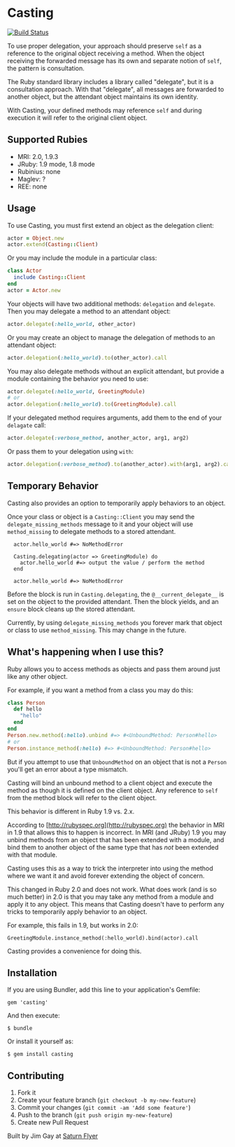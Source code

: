 # Casting

[![Build Status](https://travis-ci.org/saturnflyer/casting.png?branch=master)](https://travis-ci.org/saturnflyer/casting)

To use proper delegation, your approach should preserve `self` as a reference
to the original object receiving a method. When the object receiving the forwarded
message has its own and separate notion of `self`, the pattern is consultation.

The Ruby standard library includes a library called "delegate", but it is
a consultation approach. With that "delegate", all messages are forwarded to
another object, but the attendant object maintains its own identity.

With Casting, your defined methods may reference `self` and during
execution it will refer to the original client object.

## Supported Rubies

- MRI: 2.0, 1.9.3
- JRuby: 1.9 mode, 1.8 mode
- Rubinius: none
- Maglev: ?
- REE: none

## Usage

To use Casting, you must first extend an object as the delegation client:

```ruby
actor = Object.new
actor.extend(Casting::Client)
```

Or you may include the module in a particular class:

```ruby
class Actor
  include Casting::Client
end
actor = Actor.new
```

Your objects will have two additional methods: `delegation` and `delegate`.
Then you may delegate a method to an attendant object:

```ruby
actor.delegate(:hello_world, other_actor)
```

Or you may create an object to manage the delegation of methods to an attendant object:

```ruby
actor.delegation(:hello_world).to(other_actor).call
```

You may also delegate methods without an explicit attendant, but provide
a module containing the behavior you need to use:

```ruby
actor.delegate(:hello_world, GreetingModule)
# or
actor.delegation(:hello_world).to(GreetingModule).call
```

If your delegated method requires arguments, add them to the end of your `delagate` call:

```ruby
actor.delegate(:verbose_method, another_actor, arg1, arg2)
```

Or pass them to your delegation using `with`:

```ruby
actor.delegation(:verbose_method).to(another_actor).with(arg1, arg2).call
```

## Temporary Behavior

Casting also provides an option to temporarily apply behaviors to an object.

Once your class or object is a `Casting::Client` you may send the `delegate_missing_methods` message to it and your object will use `method_missing` to delegate methods to a stored attendant.

```
  actor.hello_world #=> NoMethodError

  Casting.delegating(actor => GreetingModule) do
    actor.hello_world #=> output the value / perform the method
  end

  actor.hello_world #=> NoMethodError
```

Before the block is run in `Casting.delegating`, the `@__current_delegate__` is set on the object to the provided attendant. Then the block yields, and an `ensure` block cleans up the stored attendant.

Currently, by using `delegate_missing_methods` you forever mark that object or class to use `method_missing`. This may change in the future.

## What's happening when I use this?

Ruby allows you to access methods as objects and pass them around just like any other object.

For example, if you want a method from a class you may do this:

```ruby
class Person
  def hello
    "hello"
  end
end
Person.new.method(:hello).unbind #=> #<UnboundMethod: Person#hello>
# or
Person.instance_method(:hello) #=> #<UnboundMethod: Person#hello>
```

But if you attempt to use that `UnboundMethod` on an object that is not a `Person` you'll get
an error about a type mismatch.

Casting will bind an unbound method to a client object and execute the method as though it is
defined on the client object. Any reference to `self` from the method block will refer to the
client object.

This behavior is different in Ruby 1.9 vs. 2.x.

According to [http://rubyspec.org](http://rubyspec.org) the behavior in MRI in 1.9 that allows this to happen is incorrect. In MRI (and JRuby) 1.9 you may unbind methods from an object that has been extended with a module, and bind them to another object of the same type that has *not* been extended with that module.

Casting uses this as a way to trick the interpreter into using the method where we want it and avoid forever extending the object of concern.

This changed in Ruby 2.0 and does not work. What does work (and is so much better) in 2.0 is that you may take any method from a module and apply it to any object. This means that Casting doesn't have to perform any tricks to temporarily apply behavior to an object.

For example, this fails in 1.9, but works in 2.0:

    GreetingModule.instance_method(:hello_world).bind(actor).call

Casting provides a convenience for doing this.

## Installation

If you are using Bundler, add this line to your application's Gemfile:

    gem 'casting'

And then execute:

    $ bundle

Or install it yourself as:

    $ gem install casting

## Contributing

1. Fork it
2. Create your feature branch (`git checkout -b my-new-feature`)
3. Commit your changes (`git commit -am 'Add some feature'`)
4. Push to the branch (`git push origin my-new-feature`)
5. Create new Pull Request

Built by Jim Gay at [Saturn Flyer](http://www.saturnflyer.com)